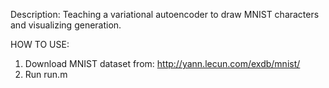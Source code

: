 Description:
Teaching a variational autoencoder to draw MNIST characters and visualizing generation.

HOW TO USE:
1. Download MNIST dataset from: http://yann.lecun.com/exdb/mnist/
2. Run run.m 
